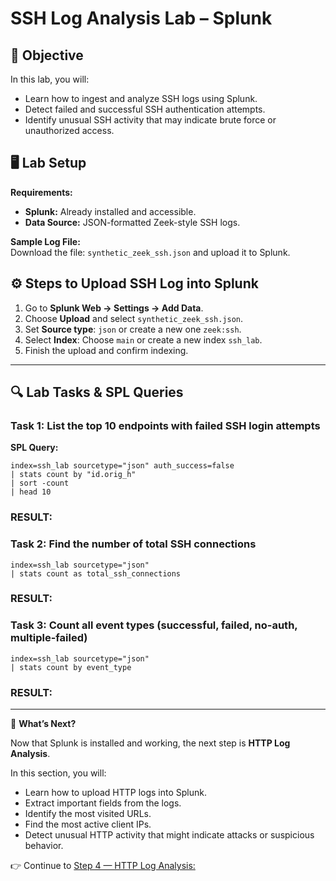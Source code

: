 # SSH Log Analysis Lab – Splunk  

## 🎯 Objective  
In this lab, you will:  
- Learn how to ingest and analyze SSH logs using Splunk.  
- Detect failed and successful SSH authentication attempts.  
- Identify unusual SSH activity that may indicate brute force or unauthorized access.  

## 🖥️ Lab Setup  
**Requirements:**  
- **Splunk:** Already installed and accessible.  
- **Data Source:** JSON-formatted Zeek-style SSH logs.  

**Sample Log File:**  
Download the file: `synthetic_zeek_ssh.json` and upload it to Splunk.  

## ⚙️ Steps to Upload SSH Log into Splunk  

1. Go to **Splunk Web → Settings → Add Data**.  
2. Choose **Upload** and select `synthetic_zeek_ssh.json`.  
3. Set **Source type**: `json` or create a new one `zeek:ssh`.  
4. Select **Index**: Choose `main` or create a new index `ssh_lab`.  
5. Finish the upload and confirm indexing.  

---

## 🔍 Lab Tasks & SPL Queries  

###  Task 1: List the top 10 endpoints with failed SSH login attempts  
**SPL Query:**  
```
index=ssh_lab sourcetype="json" auth_success=false
| stats count by "id.orig_h"
| sort -count
| head 10
```
### RESULT:


###  Task 2: Find the number of total SSH connections

```
index=ssh_lab sourcetype="json"
| stats count as total_ssh_connections
```
### RESULT:


###  Task 3: Count all event types (successful, failed, no-auth, multiple-failed)

```
index=ssh_lab sourcetype="json"
| stats count by event_type
```
### RESULT:


---
🚀 **What’s Next?**  

Now that Splunk is installed and working, the next step is **HTTP Log Analysis**.  

In this section, you will:  
- Learn how to upload HTTP logs into Splunk.  
- Extract important fields from the logs.  
- Identify the most visited URLs.  
- Find the most active client IPs.  
- Detect unusual HTTP activity that might indicate attacks or suspicious behavior.  

👉 Continue to [Step 4 — HTTP Log Analysis:](Step4-HTTP_Log_Analysis)

